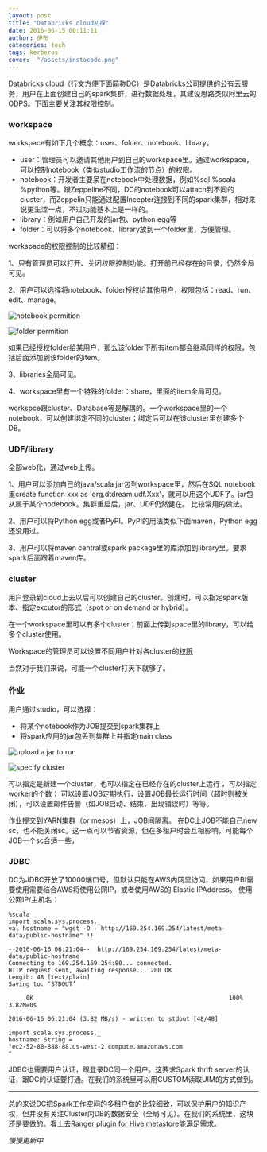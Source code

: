 ```yaml
---
layout: post
title: "Databricks cloud初探"
date: 2016-06-15 00:11:11
author: 伊布
categories: tech
tags: kerberos
cover:  "/assets/instacode.png"
---
```


Databricks cloud（行文方便下面简称DC）是Databricks公司提供的公有云服务，用户在上面创建自己的spark集群，进行数据处理，其建设思路类似阿里云的ODPS。下面主要关注其权限控制。

### workspace

workspace有如下几个概念：user、folder、notebook、library。

- user：管理员可以邀请其他用户到自己的workspace里。通过workspace，可以控制notebook（类似studio工作流的节点）的权限。
- notebook：开发者主要呆在notebook中处理数据，例如%sql %scala %python等。跟Zeppeline不同，DC的notebook可以attach到不同的cluster，而Zeppelin只能通过配置Incepter连接到不同的spark集群，相对来说更生涩一点，不过功能基本上是一样的。
- library：例如用户自己开发的jar包、python egg等
- folder：可以将多个notebook、library放到一个folder里，方便管理。

workspace的权限控制的比较精细：

1、只有管理员可以打开、关闭权限控制功能。打开前已经存在的目录，仍然全局可见。

2、用户可以选择将notebook、folder授权给其他用户，权限包括：read、run、edit、manage。

![notebook permition](http://training.databricks.com/databricks_guide/2.8/ChangePermissions2.png)

![folder permition](http://training.databricks.com/databricks_guide/2.8/FolderPermissions2.png)

如果已经授权folder给某用户，那么该folder下所有item都会继承同样的权限，包括后面添加到该folder的item。

3、libraries全局可见。

4、workspace里有一个特殊的folder：share，里面的item全局可见。

workspce跟cluster、Database等是解耦的。一个workspace里的一个notebook，可以创建绑定不同的cluster；绑定后可以在该cluster里创建多个DB。


### UDF/library

全部web化，通过web上传。

1、用户可以添加自己的java/scala jar包到workspace里，然后在SQL notebook里create function xxx as 'org.dtdream.udf.Xxx'，就可以用这个UDF了。jar包从属于某个nodebook。集群重启后，jar、UDF仍然健在。
比较常用的做法。

2、用户可以将Python egg或者PyPI。PyPI的用法类似下面maven，Python egg还没用过。

3、用户可以将maven central或spark package里的库添加到library里。要求spark后面跟着maven库。


### cluster

用户登录到cloud上去以后可以创建自己的cluster。创建时，可以指定spark版本、指定excutor的形式（spot or on demand or hybrid）。

在一个workspace里可以有多个cluster；前面上传到space里的library，可以给多个cluster使用。

Workspace的管理员可以设置不同用户针对各cluster的[权限](https://docs.cloud.databricks.com/docs/latest/databricks_guide/index.html#02%20Product%20Overview/09%20Access%20Control/02%20Cluster%20ACLs.html)

当然对于我们来说，可能一个cluster打天下就够了。


### 作业

用户通过studio，可以选择：

- 将某个notebook作为JOB提交到spark集群上
- 将spark应用的jar包丢到集群上并指定main class

![upload a jar to run](http://training.databricks.com/databricks_guide/upload_job_jar.png)

![specify cluster](http://training.databricks.com/databricks_guide/2.8/jobs_conf_cluster.png)

可以指定是新建一个cluster，也可以指定在已经存在的cluster上运行；
可以指定worker的个数；
可以设置JOB定期执行，设置JOB最长运行时间（超时则被关闭），可以设置邮件告警（如JOB启动、结束、出现错误时）等等。

作业提交到YARN集群（or mesos）上，JOB间隔离。
在DC上JOB不能自己new sc，也不能关闭sc。这一点可以节省资源，但在多租户时会互相影响，可能每个JOB一个sc合适一些，

### JDBC

DC为JDBC开放了10000端口号，但默认只能在AWS内网里访问，如果用户BI需要使用需要结合AWS将使用公网IP，或者使用AWS的 Elastic IPAddress。
使用公网IP/主机名：

```
%scala
import scala.sys.process._
val hostname = "wget -O - http://169.254.169.254/latest/meta-data/public-hostname".!!

--2016-06-16 06:21:04--  http://169.254.169.254/latest/meta-data/public-hostname
Connecting to 169.254.169.254:80... connected.
HTTP request sent, awaiting response... 200 OK
Length: 48 [text/plain]
Saving to: ‘STDOUT’

     0K                                                       100% 3.82M=0s

2016-06-16 06:21:04 (3.82 MB/s) - written to stdout [48/48]

import scala.sys.process._
hostname: String = 
"ec2-52-88-888-88.us-west-2.compute.amazonaws.com
"
```

JDBC也需要用户认证，跟登录DC同一个用户。这要求Spark thrift server的认证，跟DC的认证要打通。在我们的系统里可以用CUSTOM读取UIM的方式做到。

---

总的来说DC把Spark工作空间的多租户做的比较细致，可以保护用户的知识产权，但并没有关注Cluster内DB的数据安全（全局可见）。在我们的系统里，这块还是要做的。看上去[Ranger plugin for Hive metastore](https://cwiki.apache.org/confluence/display/RANGER/Ranger+Plugin+for+Hive+MetaStore)能满足需求。

*慢慢更新中*